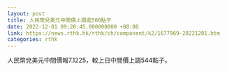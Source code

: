 ```yaml
---
layout: post
title: 人民幣兌美元中間價上調逾500點子
date: 2022-12-01 09:20:45.000000000 +08:00
link: https://news.rthk.hk/rthk/ch/component/k2/1677969-20221201.htm
categories: rthk
---
```


人民幣兌美元中間價報7.1225，較上日中間價上調544點子。
